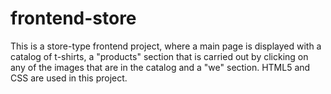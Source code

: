 # frontend-store
This is a store-type frontend project, where a main page is displayed with a catalog of t-shirts, a "products" section that is carried out by clicking on any of the images that are in the catalog and a "we" section. HTML5 and CSS are used in this project.
